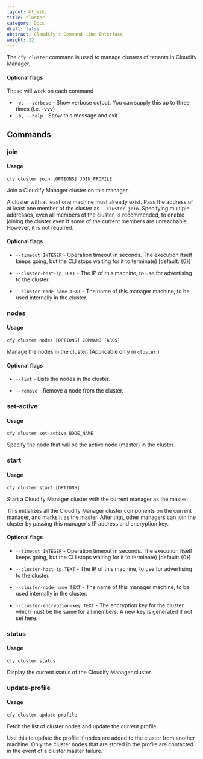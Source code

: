 ```yaml
---
layout: bt_wiki
title: cluster
category: Docs
draft: false
abstract: Cloudify's Command-Line Interface
weight: 32
---
```


The `cfy cluster` command is used to manage clusters of tenants in Cloudify Manager.

#### Optional flags

These will work on each command

*  `-v, --verbose` -    Show verbose output. You can supply this up to three
                        times (i.e. -vvv)
*  `-h, --help` -       Show this message and exit.

## Commands 


### join

#### Usage 
`cfy cluster join [OPTIONS] JOIN_PROFILE`

Join a Cloudify Manager cluster on this manager.

A cluster with at least one machine must already exist. Pass the
  address of at least one member of the cluster as `--cluster-join`. Specifying
  multiple addresses, even all members of the cluster, is recommended, to enable joining the cluster even if some of the current members are
  unreachable. However, it is not required.


#### Optional flags

*  `--timeout INTEGER` - Operation timeout in seconds. The execution itself
                            keeps going, but the CLI stops waiting for
                            it to terminate) [default: {0}]

*  `--cluster-host-ip TEXT`             - The IP of this machine, to use for advertising to
                            the cluster.

*  `--cluster-node-name TEXT`             - The name of this manager machine, to be used internally
                            in the cluster.


### nodes

#### Usage 
`cfy cluster nodes [OPTIONS] COMMAND [ARGS]`

Manage the nodes in the cluster. (Applicable only in `cluster`.)

#### Optional flags

*  `--list`             - Lists the nodes in the cluster.

*  `--remove`           - Remove a node from the cluster.


### set-active

#### Usage 
`cfy cluster set-active NODE_NAME` 

Specify the node that will be the active node (master) in the cluster.


### start

#### Usage 
`cfy cluster start [OPTIONS]`

Start a Cloudify Manager cluster with the current manager as the master.

This initializes all the Cloudify Manager cluster components on the
  current manager, and marks it as the master. After that, other managers can
  join the cluster by passing this manager's IP address and
  encryption key.

#### Optional flags

*  `--timeout INTEGER` - Operation timeout in seconds. The execution itself
                            keeps going, but the CLI stops waiting for
                            it to terminate) [default: {0}]

*  `--cluster-host-ip TEXT`             - The IP of this machine, to use for advertising to
                            the cluster.

*  `--cluster-node-name TEXT`             - The name of this manager machine, to be used internally
                            in the cluster.

*  `--cluster-encryption-key TEXT`             - The encryption key for the cluster, which must be the same for all members. A new key is
                                 generated if not set here.


### status

#### Usage 
`cfy cluster status`

Display the current status of the Cloudify Manager cluster.


### update-profile

#### Usage 
`cfy cluster update-profile`

Fetch the list of cluster nodes and update the current profile.

Use this to update the profile if nodes are added to the cluster from
  another machine. Only the cluster nodes that are stored in the profile are
  contacted in the event of a cluster master failure.

